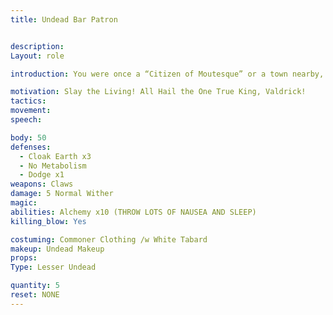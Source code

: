 ```yaml
---
title: Undead Bar Patron


description: 
Layout: role

introduction: You were once a “Citizen of Moutesque” or a town nearby, by one of Valdrick’s minions brought you back to raid the tower and be part of his army of the Night. You shamble forward with unholy energy and the thirst for the living.

motivation: Slay the Living! All Hail the One True King, Valdrick!
tactics: 
movement:
speech:

body: 50
defenses: 
  - Cloak Earth x3
  - No Metabolism
  - Dodge x1
weapons: Claws
damage: 5 Normal Wither
magic: 
abilities: Alchemy x10 (THROW LOTS OF NAUSEA AND SLEEP)
killing_blow: Yes

costuming: Commoner Clothing /w White Tabard
makeup: Undead Makeup
props: 
Type: Lesser Undead

quantity: 5
reset: NONE
---
```

